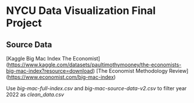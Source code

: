 # NYCU Data Visualization Final Project


## Source Data
[Kaggle Big Mac Index The Economist] (https://www.kaggle.com/datasets/paultimothymooney/the-economists-big-mac-index?resource=download)
[The Economist Methodology Review] (https://www.economist.com/big-mac-index)

Use *big-mac-full-index.csv* and *big-mac-source-data-v2.csv* to filter year 2022 as *clean_data.csv*